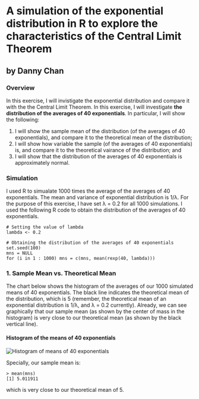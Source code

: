 # A simulation of the exponential distribution in R to explore the characteristics of the Central Limit Theorem
## by Danny Chan
### Overview
In this exercise, I will invistigate the exponential distribution and compare it with the the Central Limit Theorem. In this exercise, I will investigate **the distribution of the averages of 40 exponentials**. In particular, I will show the following:

1. I will show the sample mean of the distribution (of the averages of 40 exponentials), and compare it to the theoretical mean of the distribution;
2. I will show how variable the sample (of the averages of 40 exponentials) is, and compare it to the theoretical vairance of the distribution; and
3. I will show that the distribution of the averages of 40 exponentials is approximately normal.

### Simulation
I used R to simualate 1000 times the average of the averages of 40 exponentials. The mean and variance of exponential distribution is 1/λ. For the purpose of this exercise, I have set λ = 0.2 for all 1000 simulations. I used the following R code to obtain the distribution of the averages of 40 exponentials.
```
# Setting the value of lambda
lambda <- 0.2

# Obtaining the distribution of the averages of 40 exponentials
set.seed(100)
mns = NULL
for (i in 1 : 1000) mns = c(mns, mean(rexp(40, lambda)))
```

### 1. Sample Mean vs. Theoretical Mean
The chart below shows the histogram of the averages of our 1000 simulated means of 40 exponentials. The black line indicates the theoretical mean of the distribution, which is 5 (remember, the theoretical mean of an exponential distribution is 1/λ, and λ = 0.2 currently). Already, we can see graphically that our sample mean (as shown by the center of mass in the histogram) is very close to our theoretical mean (as shown by the black vertical line).

#### Histogram of the means of 40 exponentials
![Histogram of means of 40 exponentials](https://github.com/dannychan0510/coursera-datascience-statistical-inference-project/blob/master/histogram1.png?raw=true)

Specially, our sample mean is:
```
> mean(mns)
[1] 5.011911
```
which is very close to our theoretical mean of 5.
